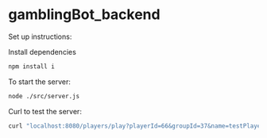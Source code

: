 # gamblingBot_backend

Set up instructions:

Install dependencies

```bash
npm install i
```

To start the server:

```bash
node ./src/server.js
```

Curl to test the server:

```bash
curl "localhost:8080/players/play?playerId=66&groupId=37&name=testPlayer&playValue=64"
```
